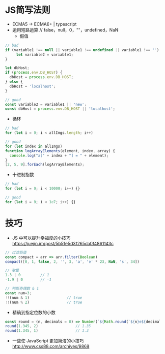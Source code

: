 # JS简写法则

- ECMA5 -> ECMA6+ | typescript
- 运用短路运算
// false，null，0，""，undefined，NaN
  - 假值 

```javascript
// bad
if (variable1 !== null || variable1 !== undefined || variable1 !== '') {
     let variable2 = variable1;
}

let dbHost;
if (process.env.DB_HOST) {
  dbHost = process.env.DB_HOST;
} else {
  dbHost = 'localhost';
}

// good
const variable2 = variable1 || 'new';
const dbHost = process.env.DB_HOST || 'localhost';
```

- 循环

```javascript
// bad
for (let i = 0; i < allImgs.length; i++)

// good
for (let index in allImgs)
function logArrayElements(element, index, array) {
  console.log("a[" + index + "] = " + element);
}
[2, 5, 9].forEach(logArrayElements);
```

- 十进制指数

```javascript
// bad
for (let i = 0; i < 10000; i++) {}

// good
for (let i = 0; i < 1e7; i++) {}
```

# 技巧

- JS 中可以提升幸福度的小技巧  https://juejin.im/post/5b51e5d3f265da0f4861143c
  
```js
// 过滤假值
const compact = arr => arr.filter(Boolean)
compact([0, 1, false, 2, '', 3, 'a', 'e' * 23, NaN, 's', 34])

// 取整
1.3 | 0         // 1
-1.9 | 0        // -1

// 判断奇偶数 & 1
const num=3;
!!(num & 1)					// true
!!(num % 2)					// true
```

- 精确到指定位数的小数

```js
const round = (n, decimals = 0) => Number(`${Math.round(`${n}e${decimals}`)}e-${decimals}`)
round(1.345, 2) 				// 1.35
round(1.345, 1) 				// 1.3
```

- 一些使 JavaScript 更加简洁的小技巧 http://www.css88.com/archives/9868
